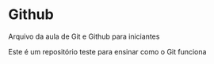 # Github

Arquivo da aula de Git e Github para iniciantes

Este é um repositório teste para ensinar como o Git funciona

